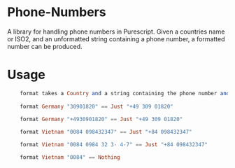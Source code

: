 # Phone-Numbers

A library for handling phone numbers in Purescript. Given a countries name or ISO2, and an unformatted string containing a phone number, a formatted number can be produced.

# Usage
````purescript
    format takes a Country and a string containing the phone number and outputs a Maybe String containing either the formatted phone number including the country code or Nothing. The unformatted phone number may include the country code either beginning with "00" or "+". Characters  other than digits will be removed from the number and the function returns Nothing if the phone number doesn't consist of more than the country code. 
    
    format Germany "30901820" == Just "+49 309 01820"
    
    format Germany "+4930901820" == Just "+49 309 01820"

    format Vietnam "0084 098432347" == Just "+84 098432347"

    format Vietnam "0084 0984 32 3- 4-7" == Just "+84 098432347"

    format Vietnam "0084" == Nothing


````